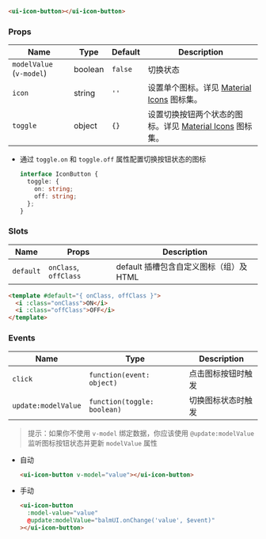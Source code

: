 ```html
<ui-icon-button></ui-icon-button>
```

### Props

| Name                     | Type    | Default | Description                                                          |
| ------------------------ | ------- | ------- | -------------------------------------------------------------------- |
| `modelValue` (`v-model`) | boolean | `false` | 切换状态                                                             |
| `icon`                   | string  | `''`    | 设置单个图标。详见 [Material Icons](/#/icons) 图标集。               |
| `toggle`                 | object  | `{}`    | 设置切换按钮两个状态的图标。详见 [Material Icons](/#/icons) 图标集。 |

- 通过 `toggle.on` 和 `toggle.off` 属性配置切换按钮状态的图标

  ```ts
  interface IconButton {
    toggle: {
      on: string;
      off: string;
    };
  }
  ```

### Slots

| Name      | Props                 | Description                             |
| --------- | --------------------- | --------------------------------------- |
| `default` | `onClass`, `offClass` | default 插槽包含自定义图标（组）及 HTML |

```html
<template #default="{ onClass, offClass }">
  <i :class="onClass">ON</i>
  <i :class="offClass">OFF</i>
</template>
```

### Events

| Name                | Type                        | Description        |
| ------------------- | --------------------------- | ------------------ |
| `click`             | `function(event: object)`   | 点击图标按钮时触发 |
| `update:modelValue` | `function(toggle: boolean)` | 切换图标状态时触发 |

> 提示：如果你不使用 `v-model` 绑定数据，你应该使用 `@update:modelValue` 监听图标按钮状态并更新 `modelValue` 属性

- 自动

  ```html
  <ui-icon-button v-model="value"></ui-icon-button>
  ```

- 手动

  ```html
  <ui-icon-button
    :model-value="value"
    @update:modelValue="balmUI.onChange('value', $event)"
  ></ui-icon-button>
  ```
